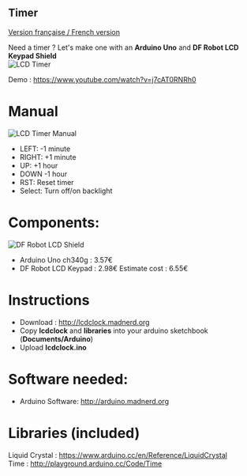 Timer
-----

[Version française / French version](https://github.com/pigetArduino/lcdclock/blob/master/readme.fr.md)

Need a timer ? Let's make one with an **Arduino Uno** and **DF Robot LCD Keypad Shield**    
![LCD Timer](https://github.com/pigetArduino/lcdclock/blob/master/doc/lcdclock.jpg)

Demo : https://www.youtube.com/watch?v=j7cAT0RNRh0

# Manual
![LCD Timer Manual](https://github.com/pigetArduino/lcdclock/blob/master/doc/lcdtimer_manual.png)
* LEFT: -1 minute   
* RIGHT: +1 minute   
* UP: +1 hour   
* DOWN -1 hour   
* RST: Reset timer   
* Select: Turn off/on backlight   

# Components:
![DF Robot LCD Shield](https://github.com/pigetArduino/lcdclock/blob/master/doc/dfrobot_lcdshield.png)
  * Arduino Uno ch340g : 3.57€
  * DF Robot LCD Keypad : 2.98€
Estimate cost : 6.55€ 

# Instructions
* Download : http://lcdclock.madnerd.org
* Copy **lcdclock** and **libraries** into your arduino sketchbook (**Documents/Arduino**)
* Upload **lcdclock.ino** 

# Software needed:
  * Arduino Software: http://arduino.madnerd.org

# Libraries (included)
Liquid Crystal : https://www.arduino.cc/en/Reference/LiquidCrystal   
Time : http://playground.arduino.cc/Code/Time
